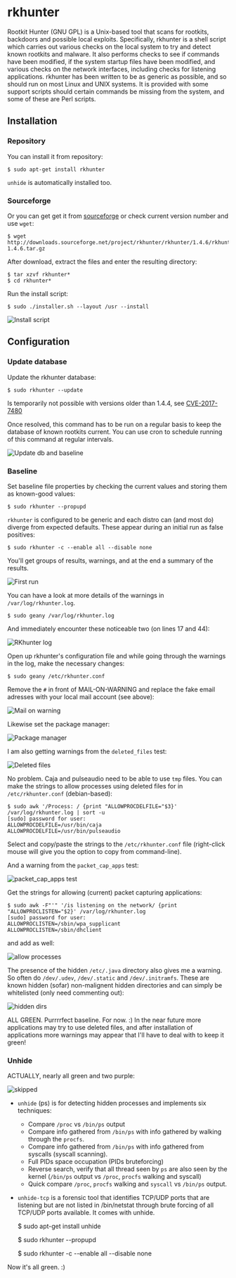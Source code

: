# rkhunter
Rootkit Hunter (GNU GPL) is a Unix-based tool that scans for rootkits, backdoors and possible local exploits. Specifically, rkhunter is a shell script which carries out various checks on the local system to try and detect known rootkits and malware. It also performs checks to see if commands have been modified, if the system startup files have been modified, and various checks on the network interfaces, including checks for listening applications. rkhunter has been written to be as generic as possible, and so should run on most Linux and UNIX systems. It is provided with some support scripts should certain commands be missing from the system, and some of these are Perl scripts. 

## Installation

### Repository
You can install it from repository:
    
    $ sudo apt-get install rkhunter

`unhide` is automatically installed too.

### Sourceforge
Or you can get get it from [sourceforge](http://sourceforge.net/projects/rkhunter/sourceforge) or check current version number and use `wget`:

    $ wget http://downloads.sourceforge.net/project/rkhunter/rkhunter/1.4.6/rkhunter-1.4.6.tar.gz

After download, extract the files and enter the resulting directory:

    $ tar xzvf rkhunter*
    $ cd rkhunter*

Run the install script:

    $ sudo ./installer.sh --layout /usr --install

![Install script](https://github.com/tymyrddin/orchard/blob/main/mitigations/assets/images/rkhunter-running-install-script.png)

## Configuration

### Update database

Update the rkhunter database:

    $ sudo rkhunter --update

Is temporarily not possible with versions older than 1.4.4, see [CVE-2017-7480](https://security-tracker.debian.org/tracker/CVE-2017-7480)

Once resolved, this command has to be run on a regular basis to keep the database of known rootkits current. You can use cron to schedule running of this command at regular intervals. 

![Update db and baseline](https://github.com/tymyrddin/orchard/blob/main/mitigations/assets/images/update-rkhunter-db-and-baseline.png)

### Baseline

Set baseline file properties by checking the current values and storing them as known-good values:

    $ sudo rkhunter --propupd

`rkhunter` is configured to be generic and each distro can (and most do) diverge from expected defaults. These appear during an initial run as false positives:

    $ sudo rkhunter -c --enable all --disable none

You'll get groups of results, warnings, and at the end a summary of the results. 

![First run](https://github.com/tymyrddin/orchard/blob/main/mitigations/assets/images/rkhunter-first-run.png)

You can have a look at more details of the warnings in `/var/log/rkhunter.log`.

    $ sudo geany /var/log/rkhunter.log

And immediately encounter these noticeable two (on lines 17 and 44): 

![RKhunter log](https://github.com/tymyrddin/orchard/blob/main/mitigations/assets/images/rkhunter-log.png)


Open up rkhunter's configuration file and while going through the warnings in the log, make the necessary changes:

    $ sudo geany /etc/rkhunter.conf

Remove the `#` in front of MAIL-ON-WARNING and replace the fake email adresses with your local mail account (see above): 

![Mail on warning](https://github.com/tymyrddin/orchard/blob/main/mitigations/assets/images/mail-on-warning.png)

Likewise set the package manager: 

![Package manager](https://github.com/tymyrddin/orchard/blob/main/mitigations/assets/images/package-manager-set.png)

I am also getting warnings from the `deleted_files` test: 

![Deleted files](https://github.com/tymyrddin/orchard/blob/main/mitigations/assets/images/deleted-files-test.png)

No problem. Caja and pulseaudio need to be able to use `tmp` files. You can make the strings to allow processes using deleted files for in `/etc/rkhunter.conf` (debian-based):

    $ sudo awk '/Process: / {print "ALLOWPROCDELFILE="$3}' /var/log/rkhunter.log | sort -u
    [sudo] password for user:
    ALLOWPROCDELFILE=/usr/bin/caja
    ALLOWPROCDELFILE=/usr/bin/pulseaudio

Select and copy/paste the strings to the `/etc/rkhunter.conf` file (right-click mouse will give you the option to copy from command-line).

And a warning from the `packet_cap_apps` test: 

![packet_cap_apps test](https://github.com/tymyrddin/orchard/blob/main/mitigations/assets/images/packet-cap-apps-test.png)


Get the strings for allowing (current) packet capturing applications:

    $ sudo awk -F"'" '/is listening on the network/ {print "ALLOWPROCLISTEN="$2}' /var/log/rkhunter.log
    [sudo] password for user: 
    ALLOWPROCLISTEN=/sbin/wpa_supplicant
    ALLOWPROCLISTEN=/sbin/dhclient

and add as well: 

![allow processes](https://github.com/tymyrddin/orchard/blob/main/mitigations/assets/images/allow-processes.png)

The presence of the hidden `/etc/.java` directory also gives me a warning. So often do `/dev/.udev`, `/dev/.static` and `/dev/.initramfs`. These are known hidden (sofar) non-malignent hidden directories and can simply be whitelisted (only need commenting out):

![hidden dirs](https://github.com/tymyrddin/orchard/blob/main/mitigations/assets/images/java-hidden-dir.png)


ALL GREEN. Purrrrfect baseline. For now. :) In the near future more applications may try to use deleted files, and after installation of applications more warnings may appear that I'll have to deal with to keep it green! 

### Unhide
ACTUALLY, nearly all green and two purple: 

![skipped](https://github.com/tymyrddin/orchard/blob/main/mitigations/assets/images/hidden-processes-skipped.png)

* `unhide` (ps) is for detecting hidden processes and implements six techniques:
  * Compare `/proc` vs `/bin/ps` output
  * Compare info gathered from `/bin/ps` with info gathered by walking through the `procfs`.
  * Compare info gathered from `/bin/ps` with info gathered from syscalls (syscall scanning).
  * Full PIDs space occupation (PIDs bruteforcing)
  * Reverse search, verify that all thread seen by `ps` are also seen by the kernel (`/bin/ps` output vs `/proc`, `procfs` walking and syscall)
  * Quick compare `/proc`, `procfs` walking and `syscall` vs `/bin/ps` output.
* `unhide-tcp` is a forensic tool that identifies TCP/UDP ports that are listening but are not listed in /bin/netstat through brute forcing of all TCP/UDP ports available. It comes with unhide.

    $ sudo apt-get install unhide

    $ sudo rkhunter --propupd

    $ sudo rkhunter -c --enable all --disable none

Now it's all green. :) 

